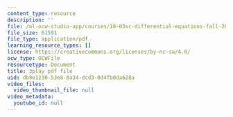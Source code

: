 ```yaml
---
content_type: resource
description: ''
file: /ol-ocw-studio-app/courses/18-03sc-differential-equations-fall-2011/db9e123053e80a34dcd30d4fb0da628a_vP-oRQqmeg4.pdf
file_size: 61591
file_type: application/pdf
learning_resource_types: []
license: https://creativecommons.org/licenses/by-nc-sa/4.0/
ocw_type: OCWFile
resourcetype: Document
title: 3play pdf file
uid: db9e1230-53e8-0a34-dcd3-0d4fb0da628a
video_files:
  video_thumbnail_file: null
video_metadata:
  youtube_id: null
---
```

